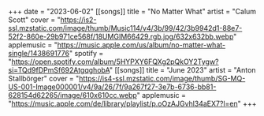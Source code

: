 +++
date = "2023-06-02"
[[songs]]
    title = "No Matter What"
    artist = "Calum Scott"
    cover = "https://is2-ssl.mzstatic.com/image/thumb/Music114/v4/3b/99/42/3b9942d1-88e7-52f2-860e-29b971ce568f/18UMGIM66429.rgb.jpg/632x632bb.webp"
    applemusic = "https://music.apple.com/us/album/no-matter-what-single/1438691776"
    spotify = "https://open.spotify.com/album/5HYPXY6FQXg2pQkOY2Tygw?si=TQd9fDPmSf692AtgqghobA"
[[songs]]
    title = "June 2023"
    artist = "Anton Stallbörger"
    cover = "https://is4-ssl.mzstatic.com/image/thumb/SG-MQ-US-001-Image000001/v4/9a/26/7f/9a267f27-3e7b-6736-bb81-628154d62265/image/610x610cc.webp"
    applemusic = "https://music.apple.com/de/library/playlist/p.oOzAJGvhl34aEX7?l=en"
+++
